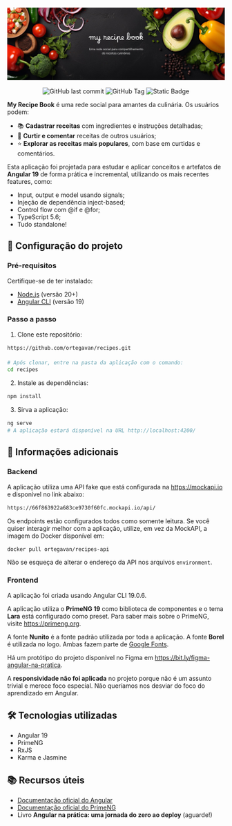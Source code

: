 ![](./public/banner-readme.jpg)

<p align="center">
    <img alt="GitHub last commit" src="https://img.shields.io/github/last-commit/ortegavan/recipes">
    <img alt="GitHub Tag" src="https://img.shields.io/github/v/tag/ortegavan/recipes">
    <img alt="Static Badge" src="https://img.shields.io/badge/code_style-prettier-brightgreen">
</p>

**My Recipe Book** é uma rede social para amantes da culinária. Os usuários podem:

- 📚 **Cadastrar receitas** com ingredientes e instruções detalhadas;
- 💬 **Curtir e comentar** receitas de outros usuários;
- ⭐ **Explorar as receitas mais populares**, com base em curtidas e comentários.

Esta aplicação foi projetada para estudar e aplicar conceitos e artefatos de **Angular 19** de forma prática e incremental, utilizando os mais recentes features, como:

- Input, output e model usando signals;
- Injeção de dependência inject-based;
- Control flow com @if e @for;
- TypeScript 5.6;
- Tudo standalone!

## 🚀 Configuração do projeto

### Pré-requisitos

Certifique-se de ter instalado:

- [Node.js](https://nodejs.org/) (versão 20+)
- [Angular CLI](https://angular.dev) (versão 19)

### Passo a passo

1. Clone este repositório:

```bash
https://github.com/ortegavan/recipes.git

# Após clonar, entre na pasta da aplicação com o comando:
cd recipes
```

2. Instale as dependências:

```bash
npm install
```

3. Sirva a aplicação:

```bash
ng serve
# A aplicação estará disponível na URL http://localhost:4200/
```

## 📌 Informações adicionais

### Backend

A aplicação utiliza uma API fake que está configurada na https://mockapi.io e disponível no link abaixo:

```bash
https://66f863922a683ce9730f60fc.mockapi.io/api/
```

Os endpoints estão configurados todos como somente leitura. Se você quiser interagir melhor com a aplicação, utilize, em vez da MockAPI, a imagem do Docker disponível em:

```bash
docker pull ortegavan/recipes-api
```

Não se esqueça de alterar o endereço da API nos arquivos `environment`.

### Frontend

A aplicação foi criada usando Angular CLI 19.0.6.

A aplicação utiliza o **PrimeNG 19** como biblioteca de componentes e o tema **Lara** está configurado como preset. Para saber mais sobre o PrimeNG, visite https://primeng.org.

A fonte **Nunito** é a fonte padrão utilizada por toda a aplicação. A fonte **Borel** é utilizada no logo. Ambas fazem parte de [Google Fonts](https://fonts.google.com).

Há um protótipo do projeto disponível no Figma em https://bit.ly/figma-angular-na-pratica.

A **responsividade não foi aplicada** no projeto porque não é um assunto trivial e merece foco especial. Não queríamos nos desviar do foco do aprendizado em Angular.

## 🛠️ Tecnologias utilizadas

- Angular 19
- PrimeNG
- RxJS
- Karma e Jasmine

## 📚 Recursos úteis

- [Documentação oficial do Angular](https://angular.dev)
- [Documentação oficial do PrimeNG](https://primeng.org)
- Livro **Angular na prática: uma jornada do zero ao deploy** (aguarde!)

